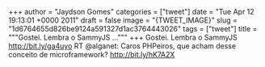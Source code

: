 
+++
author = "Jaydson Gomes"
categories = ["tweet"]
date = "Tue Apr 12 19:13:01 +0000 2011"
draft = false
image = "{TWEET_IMAGE}"
slug = "1d6764655d826be9124a591327d1ac3764443026"
tags = ["tweet"]
title = """Gostei. Lembra o SammyJS ..."""
+++
Gostei. Lembra o SammyJS http://bit.ly/ga4uyo RT @alganet: Caros PHPeiros, que acham desse conceito de microframework? http://bit.ly/hK7A2X
